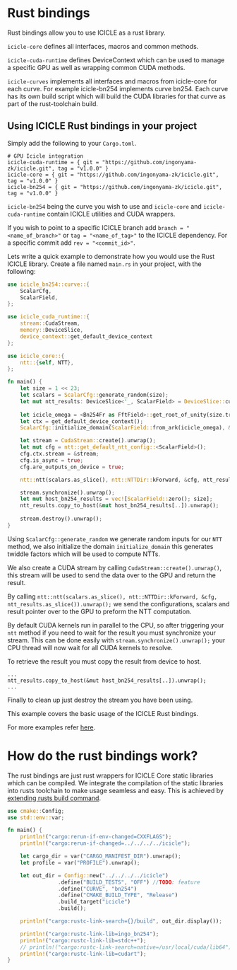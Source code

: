# Rust bindings

Rust bindings allow you to use ICICLE as a rust library.

`icicle-core` defines all interfaces, macros and common methods.

`icicle-cuda-runtime` defines DeviceContext which can be used to manage a specific GPU as well as wrapping common CUDA methods.

`icicle-curves` implements all interfaces and macros from icicle-core for each curve. For example icicle-bn254 implements curve bn254. Each curve has its own build script which will build the CUDA libraries for that curve as part of the rust-toolchain build.

## Using ICICLE Rust bindings in your project

Simply add the following to your `Cargo.toml`.

```
# GPU Icicle integration
icicle-cuda-runtime = { git = "https://github.com/ingonyama-zk/icicle.git", tag = "v1.0.0" }
icicle-core = { git = "https://github.com/ingonyama-zk/icicle.git", tag = "v1.0.0" }
icicle-bn254 = { git = "https://github.com/ingonyama-zk/icicle.git", tag = "v1.0.0" }
```

`icicle-bn254` being the curve you wish to use and `icicle-core` and `icicle-cuda-runtime` contain ICICLE utilities and CUDA wrappers.

If you wish to point to a specific ICICLE branch add `branch = "<name_of_branch>"` or `tag = "<name_of_tag>"` to the ICICLE dependency. For a specific commit add `rev = "<commit_id>"`.
 
Lets write a quick example to demonstrate how you would use the Rust ICICLE library. Create a file named `main.rs` in your project, with the following:

```rust
use icicle_bn254::curve::{
    ScalarCfg,
    ScalarField,
};

use icicle_cuda_runtime::{
    stream::CudaStream,
    memory::DeviceSlice,
    device_context::get_default_device_context
};

use icicle_core::{
    ntt::{self, NTT},
};

fn main() {
    let size = 1 << 23;
    let scalars = ScalarCfg::generate_random(size);
    let mut ntt_results: DeviceSlice<'_, ScalarField> = DeviceSlice::cuda_malloc(size).unwrap();
    
    let icicle_omega = <Bn254Fr as FftField>::get_root_of_unity(size.try_into().unwrap()).unwrap();
    let ctx = get_default_device_context();
    ScalarCfg::initialize_domain(ScalarField::from_ark(icicle_omega), &ctx).unwrap();

    let stream = CudaStream::create().unwrap();
    let mut cfg = ntt::get_default_ntt_config::<ScalarField>();
    cfg.ctx.stream = &stream;
    cfg.is_async = true;
    cfg.are_outputs_on_device = true;

    ntt::ntt(scalars.as_slice(), ntt::NTTDir::kForward, &cfg, ntt_results.as_slice()).unwrap();

    stream.synchronize().unwrap();
    let mut host_bn254_results = vec![ScalarField::zero(); size];
    ntt_results.copy_to_host(&mut host_bn254_results[..]).unwrap();
    
    stream.destroy().unwrap();
}
```

Using `ScalarCfg::generate_random` we generate random inputs for our `NTT` method, we also initialize the domain `initialize_domain` this generates twiddle factors which will be used to compute NTTs. 

We also create a CUDA stream by calling `CudaStream::create().unwrap()`, this stream will be used to send the data over to the GPU and return the result.


By calling `ntt::ntt(scalars.as_slice(), ntt::NTTDir::kForward, &cfg, ntt_results.as_slice()).unwrap();` we send the configurations, scalars and result pointer over to the GPU to preform the NTT computation.

By default CUDA kernels run in parallel to the CPU, so after triggering your `ntt` method if you need to wait for the result you must synchronize your stream. This can be done easily with `stream.synchronize().unwrap();` your CPU thread will now wait for all CUDA kernels to resolve.

To retrieve the result you must copy the result from device to host.

```
...
ntt_results.copy_to_host(&mut host_bn254_results[..]).unwrap();
...
```

Finally to clean up just destroy the stream you have been using.

This example covers the basic usage of the ICICLE Rust bindings.

For more examples refer [here](https://github.com/ingonyama-zk/icicle/tree/main/examples).

# How do the rust bindings work?

The rust bindings are just rust wrappers for ICICLE Core static libraries which can be compiled. We integrate the compilation of the static libraries into rusts toolchain to make usage seamless and easy. This is achieved by [extending rusts build command](https://github.com/ingonyama-zk/icicle/blob/main/wrappers/rust/icicle-curves/icicle-bn254/build.rs).

```rust
use cmake::Config;
use std::env::var;

fn main() {
    println!("cargo:rerun-if-env-changed=CXXFLAGS");
    println!("cargo:rerun-if-changed=../../../../icicle");

    let cargo_dir = var("CARGO_MANIFEST_DIR").unwrap();
    let profile = var("PROFILE").unwrap();

    let out_dir = Config::new("../../../../icicle")
                .define("BUILD_TESTS", "OFF") //TODO: feature
                .define("CURVE", "bn254")
                .define("CMAKE_BUILD_TYPE", "Release")
                .build_target("icicle")
                .build();

    println!("cargo:rustc-link-search={}/build", out_dir.display());

    println!("cargo:rustc-link-lib=ingo_bn254");
    println!("cargo:rustc-link-lib=stdc++");
    // println!("cargo:rustc-link-search=native=/usr/local/cuda/lib64");
    println!("cargo:rustc-link-lib=cudart");
}
```
